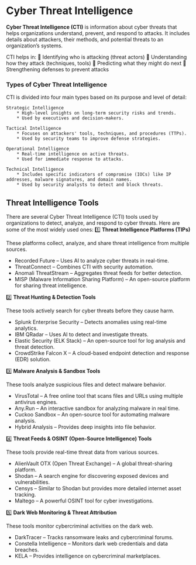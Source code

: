 # Cyber Threat Intelligence


**Cyber Threat Intelligence (CTI)** is information about cyber threats that helps organizations understand, prevent, and respond to attacks. It includes details about attackers, their methods, and potential threats to an organization’s systems.

CTI helps in:
🔹 Identifying who is attacking (threat actors)
🔹 Understanding how they attack (techniques, tools)
🔹 Predicting what they might do next
🔹 Strengthening defenses to prevent attacks


### Types of Cyber Threat Intelligence

CTI is divided into four main types based on its purpose and level of detail:

    Strategic Intelligence
        * High-level insights on long-term security risks and trends.
        * Used by executives and decision-makers.

    Tactical Intelligence
        * Focuses on attackers' tools, techniques, and procedures (TTPs).
        * Used by security teams to improve defense strategies.

    Operational Intelligence
        * Real-time intelligence on active threats.
        * Used for immediate response to attacks.

    Technical Intelligence
        * Includes specific indicators of compromise (IOCs) like IP addresses, malware signatures, and domain names.
        * Used by security analysts to detect and block threats.

    

## Threat Intelligence Tools

There are several Cyber Threat Intelligence (CTI) tools used by organizations to detect, analyze, and respond to cyber threats. Here are some of the most widely used ones:
1️⃣ **Threat Intelligence Platforms (TIPs)**

These platforms collect, analyze, and share threat intelligence from multiple sources.

 * Recorded Future – Uses AI to analyze cyber threats in real-time.
 * ThreatConnect – Combines CTI with security automation.
 * Anomali ThreatStream – Aggregates threat feeds for better detection.
 * MISP (Malware Information Sharing Platform) – An open-source platform for sharing threat intelligence.

2️⃣ **Threat Hunting & Detection Tools**

These tools actively search for cyber threats before they cause harm.

 * Splunk Enterprise Security – Detects anomalies using real-time analytics.
 * IBM QRadar – Uses AI to detect and investigate threats.
 * Elastic Security (ELK Stack) – An open-source tool for log analysis and threat detection.
 * CrowdStrike Falcon X – A cloud-based endpoint detection and response (EDR) solution.

3️⃣ **Malware Analysis & Sandbox Tools**

These tools analyze suspicious files and detect malware behavior.

 * VirusTotal – A free online tool that scans files and URLs using multiple antivirus engines.
 * Any.Run – An interactive sandbox for analyzing malware in real time.
 * Cuckoo Sandbox – An open-source tool for automating malware analysis.
 * Hybrid Analysis – Provides deep insights into file behavior.

4️⃣ **Threat Feeds & OSINT (Open-Source Intelligence) Tools**

These tools provide real-time threat data from various sources.

 * AlienVault OTX (Open Threat Exchange) – A global threat-sharing platform.
 * Shodan – A search engine for discovering exposed devices and vulnerabilities.
 * Censys – Similar to Shodan but provides more detailed internet asset tracking.
 * Maltego – A powerful OSINT tool for cyber investigations.

5️⃣ **Dark Web Monitoring & Threat Attribution**

These tools monitor cybercriminal activities on the dark web.

 * DarkTracer – Tracks ransomware leaks and cybercriminal forums.
 * Constella Intelligence – Monitors dark web credentials and data breaches.
 * KELA – Provides intelligence on cybercriminal marketplaces.
